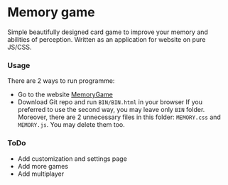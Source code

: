 # Memory game
Simple beautifully designed card game to improve your memory and abilities of perception. Written as an application for website on pure JS/CSS.

### Usage
There are 2 ways to run programme:
- Go to the website [MemoryGame](https://gigafiga21.000webhostapp.com/MemoryGame/bundle.html)
- Download Git repo and run `BIN/BIN.html` in your browser
If you preferred to use the second way, you may leave only `BIN` folder. Moreover, there are 2 unnecessary files in this folder: `MEMORY.css` and 
`MEMORY.js`. You may delete them too.

### ToDo
- Add customization and settings page
- Add more games
- Add multiplayer